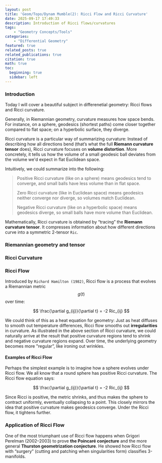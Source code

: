 ```yaml
---
layout: post
title: 'Geom/Topo/Dynam Mumble(2): Ricci Flow and Ricci Curvature'
date: 2025-09-17 17:49:33
description: Introduction of Ricci flows/curvatures 
tags:
    - "Geometry Concepts/Tools"
categories: 
    - "Differential Geometry"
featured: true
related_posts: true
related_publications: true
citation: true
math: true
toc:
  beginning: true
  sidebar: left
---
```


### Introduction
Today I will cover a beautiful subject in differenetial geometry: Ricci flows and Ricci curvature. 

Generally, in Riemannian geometry, curvature measures how space bends. For instance, on a sphere, geodesics (shortest paths) come closer together compared to flat space; on a hyperbolic surface, they diverge.

Ricci curvature is a particular way of summarizing curvature: Instead of describing how all directions bend (that’s what the full __Riemann curvature tensor__ does), Ricci curvature focuses on __volume distortion__. More concretely, it tells us how the volume of a small geodesic ball deviates from the volume we'd expect in flat Euclidean space.

Intuitively, we could summarize into the following: 
> Positive Ricci curvature (like on a sphere) means geodesics tend to converge, and small balls have less volume than in flat space.
>
>Zero Ricci curvature (like in Euclidean space) means geodesics neither converge nor diverge, so volumes match Euclidean.
>
>Negative Ricci curvature (like on a hyperbolic space) means geodesics diverge, so small balls have more volume than Euclidean.

Mathematically, Ricci curvature is obtained by “tracing” the __Riemann curvature tensor__. It compresses information about how different directions curve into a symmetric 2-tensor `Ric`. 

### Riemannian geometry and tensor


### Ricci Curvature 


### Ricci Flow
Introduced by `Richard Hamilton (1982)`, Ricci flow is a process that evolves a Riemannian metric $$g(t)$$ over time:

$$
\frac{\partial g_{ij}}{\partial t} = -2 Ric_{ij}
$$

We could think of this as a heat equation for geometry: Just as heat diffuses to smooth out temperature differences, Ricci flow smooths out __irregularities__ in curvature. As illustrated in the above section of Ricci curvature, we could naturally arrive at the result that positive curvature regions tend to shrink and negative curvature regions expand. Over time, the underlying geometry becomes more "regular”, like ironing out wrinkles. 

#### Examples of Ricci Flow
Perhaps the simplest example is to imagine how a sphere evolves under Ricci flow. We all know that a round sphere has positive Ricci curvature. The Ricci flow equation says:

$$
\frac{\partial g_{ij}}{\partial t} = -2 Ric_{ij}
$$

Since Ricci is positive, the metric shrinks, and thus makes the sphere to contract uniformly, eventually collapsing to a point. This closely mirrors the idea that positive curvature makes geodesics converge. Under the Ricci flow, it tightens further.



### Application of Ricci Flow
One of the most triumphant use of Ricci flow happens when Grigori Perelman (2002–2003) to prove __the Poincaré conjecture__ and the more general __Thurston geometrization conjecture__. He showed how Ricci flow with “surgery” (cutting and patching when singularities form) classifies 3-manifolds.

